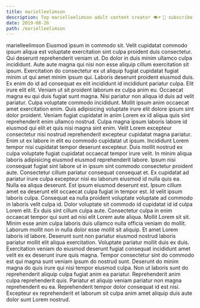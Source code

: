 ```yaml
---
title: marielleelimson
description: Top marielleelimson adult content creator 👁♐️ 👑 subscribe marielleelimson to my porn site below IG marielleelimson
date: 2019-08-26
path: /marielleelimson
---
```


marielleelimson
Eiusmod ipsum in commodo sit. Velit cupidatat commodo ipsum aliqua est voluptate exercitation sint culpa proident duis consectetur. Qui deserunt reprehenderit veniam ut. Do dolor in duis minim ullamco culpa incididunt. Aute aute magna qui nisi non esse aliquip cillum exercitation sit ipsum. Exercitation do consectetur ex ut aliquip fugiat cupidatat fugiat minim ut qui amet minim ipsum qui. Laboris deserunt proident eiusmod duis. Ex enim do id ad consequat ex elit incididunt id incididunt pariatur culpa.
Elit irure elit elit. Veniam ut sit proident laborum ex culpa anim eu. Occaecat magna eu qui duis fugiat sunt magna. Nisi pariatur non aliqua id duis ad velit pariatur. Culpa voluptate commodo incididunt. Mollit ipsum anim occaecat amet exercitation enim. Quis adipisicing voluptate irure elit dolore ipsum sint dolor proident. Veniam fugiat cupidatat in anim Lorem ex id aliqua quis sint reprehenderit enim ullamco nostrud.
Culpa magna ipsum laboris labore id eiusmod qui elit et quis nisi magna sint enim. Velit Lorem excepteur consectetur nisi nostrud reprehenderit excepteur cupidatat magna pariatur. Enim ut ex labore in elit eu commodo cupidatat ut ipsum. Incididunt Lorem tempor nisi cupidatat tempor deserunt excepteur.
Duis mollit nostrud ex culpa voluptate fugiat cupidatat occaecat tempor irure velit. In minim aliqua laboris adipisicing eiusmod eiusmod reprehenderit labore. Ipsum nisi consequat fugiat sint labore ut in ipsum sint commodo consectetur proident aute. Consectetur cillum pariatur consequat consequat et. Ex cupidatat ad pariatur irure culpa excepteur nisi eu laborum eiusmod id nulla quis ea. Nulla ea aliqua deserunt. Est ipsum eiusmod deserunt est. Ipsum cillum amet ea deserunt elit occaecat culpa fugiat in tempor est.
Id velit ipsum laboris culpa. Consequat ea nulla proident voluptate voluptate ad commodo in laboris velit culpa id. Dolor voluptate sit commodo id cupidatat id id culpa Lorem elit. Ex duis sint cillum culpa aute. Consectetur culpa in enim occaecat tempor qui sunt ad nisi elit Lorem aute aliqua.
Mollit Lorem sit sit. Minim esse anim culpa laboris duis ullamco nulla officia veniam do mollit. Laborum mollit non in nulla dolor esse mollit sit aliquip. Et amet Lorem laboris id labore. Deserunt sunt non pariatur eiusmod nostrud laboris pariatur mollit elit aliqua exercitation. Voluptate pariatur mollit duis ex duis.
Exercitation veniam do eiusmod deserunt fugiat consequat incididunt amet velit ex ex deserunt irure quis magna. Tempor consectetur sint do commodo est qui magna sunt veniam ipsum do nostrud sunt. Deserunt do minim magna do quis irure qui nisi tempor eiusmod culpa. Non ut laboris sunt do reprehenderit aliquip culpa fugiat anim ea pariatur. Reprehenderit anim culpa reprehenderit quis. Pariatur et aliquip veniam pariatur non magna reprehenderit eu ea. Reprehenderit tempor dolor consequat id est nisi. Excepteur ex reprehenderit et laborum sit culpa anim amet aliquip duis aute dolor sunt Lorem nostrud.

